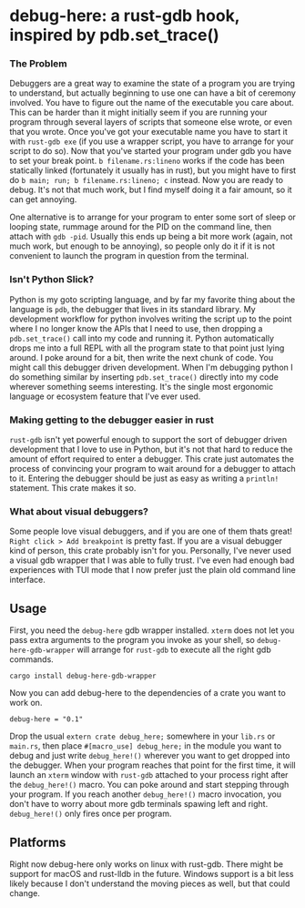 # debug-here: a rust-gdb hook, inspired by pdb.set_trace()

### The Problem

Debuggers are a great way to examine the state of a program
you are trying to understand, but actually beginning to use
one can have a bit of ceremony involved. You have to figure
out the name of the executable you care about. This can be
harder than it might initially seem if you are running
your program through several layers of scripts that someone else
wrote, or even that you wrote. Once you've got your executable
name you have to start it with `rust-gdb exe` (if you use a wrapper
script, you have to arrange for your script to do so). Now that
you've started your program under gdb you have to set your break
point. `b filename.rs:lineno` works if the code has been statically
linked (fortunately it usually has in rust), but you might have to
first do `b main; run; b filename.rs:lineno; c` instead. Now you
are ready to debug. It's not that much work, but I find myself
doing it a fair amount, so it can get annoying.

One alternative is to arrange for your program to enter some sort
of sleep or looping state, rummage around for the PID on the command
line, then attach with `gdb -pid`. Usually this ends up being a bit
more work (again, not much work, but enough to be annoying), so people
only do it if it is not convenient to launch the program in question
from the terminal.

### Isn't Python Slick?

Python is my goto scripting language, and by far my favorite thing
about the language is `pdb`, the debugger that lives in its standard
library. My development workflow for python involves writing the
script up to the point where I no longer know the APIs that I need
to use, then dropping a `pdb.set_trace()` call into my code and
running it. Python automatically drops me into a full REPL with all
the program state to that point just lying around. I poke around for
a bit, then write the next chunk of code. You might call this debugger
driven development. When I'm debugging python I do something similar
by inserting `pdb.set_trace()` directly into my code wherever something
seems interesting. It's the single most ergonomic language or ecosystem
feature that I've ever used.

### Making getting to the debugger easier in rust

`rust-gdb` isn't yet powerful enough to support the sort of debugger
driven development that I love to use in Python, but it's not that
hard to reduce the amount of effort required to enter a debugger.
This crate just automates the process of convincing your program to
wait around for a debugger to attach to it. Entering the debugger should
be just as easy as writing a `println!` statement. This crate makes it
so.

### What about visual debuggers?

Some people love visual debuggers, and if you are one of them thats great!
`Right click > Add breakpoint` is pretty fast. If you are a visual debugger
kind of person, this crate probably isn't for you. Personally, I've never
used a visual gdb wrapper that I was able to fully trust. I've even had
enough bad experiences with TUI mode that I now prefer just the plain old
command line interface.

## Usage

First, you need the `debug-here` gdb wrapper installed. `xterm` does not
let you pass extra arguments to the program you invoke as your shell, so
`debug-here-gdb-wrapper` will arrange for `rust-gdb` to execute all the
right gdb commands.

```
cargo install debug-here-gdb-wrapper
```

Now you can add debug-here to the dependencies of a crate you want to
work on.

```
debug-here = "0.1"
```

Drop the usual `extern crate debug_here;` somewhere in your
`lib.rs` or `main.rs`, then place `#[macro_use] debug_here;`
in the module you want to debug and just write `debug_here!()`
wherever you want to get dropped into the debugger. When your
program reaches that point for the first time, it will launch
an `xterm` window with `rust-gdb` attached to your process
right after the `debug_here!()` macro. You can poke around
and start stepping through your program. If you reach another
`debug_here!()` macro invocation, you don't have to worry about
more gdb terminals spawing left and right. `debug_here!()` only
fires once per program.

## Platforms

Right now debug-here only works on linux with rust-gdb. There might
be support for macOS and rust-lldb in the future. Windows support
is a bit less likely because I don't understand the moving pieces
as well, but that could change.

